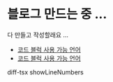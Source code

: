 # 블로그 만드는 중 ...
다 만들고 작성할래요 ...

+ [코드 블럭 사용 가능 언어](https://github.com/wooorm/refractor?tab=readme-ov-file#data)
+ [코드 블럭 사용 가능 언어](https://prismjs.com/#supported-languages)

diff-tsx showLineNumbers